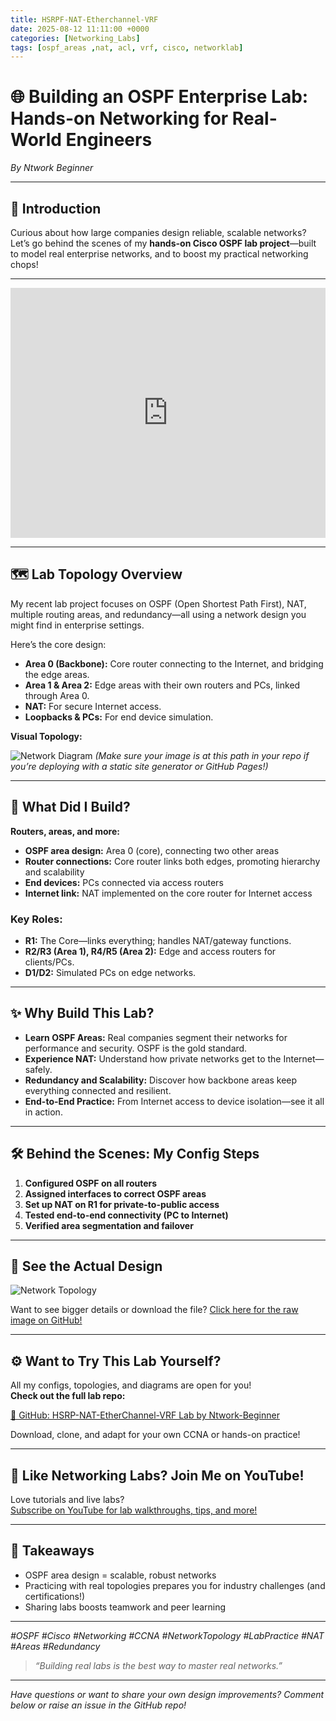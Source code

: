 ```yaml
---
title: HSRPF-NAT-Etherchannel-VRF
date: 2025-08-12 11:11:00 +0000
categories: [Networking_Labs]
tags: [ospf_areas ,nat, acl, vrf, cisco, networklab]
---
```


# 🌐 Building an OSPF Enterprise Lab: Hands-on Networking for Real-World Engineers

*By Ntwork Beginner*

---

## 🚀 Introduction

Curious about how large companies design reliable, scalable networks?  
Let’s go behind the scenes of my **hands-on Cisco OSPF lab project**—built to model real enterprise networks, and to boost my practical networking chops!

---

<!-- Embed full YouTube video -->
<iframe width="100%" height="400"
  src="https://youtu.be/1EpiwFsyL5c"
  title="YouTube video player"
  frameborder="0"
  allow="accelerometer; autoplay; clipboard-write; encrypted-media; gyroscope; picture-in-picture"
  allowfullscreen>
</iframe>

---

## 🗺️ Lab Topology Overview

My recent lab project focuses on OSPF (Open Shortest Path First), NAT, multiple routing areas, and redundancy—all using a network design you might find in enterprise settings.

Here’s the core design:

- **Area 0 (Backbone):** Core router connecting to the Internet, and bridging the edge areas.
- **Area 1 & Area 2:** Edge areas with their own routers and PCs, linked through Area 0.
- **NAT:** For secure Internet access.
- **Loopbacks & PCs:** For end device simulation.

**Visual Topology:**

![Network Diagram](HSRP-NAT-Etherchannel-VRF/NetworkDiagram.png)
*(Make sure your image is at this path in your repo if you’re deploying with a static site generator or GitHub Pages!)*

---

## 🔧 What Did I Build?

**Routers, areas, and more:**
- **OSPF area design:** Area 0 (core), connecting two other areas
- **Router connections:** Core router links both edges, promoting hierarchy and scalability
- **End devices:** PCs connected via access routers
- **Internet link:** NAT implemented on the core router for Internet access

### Key Roles:
- **R1:** The Core—links everything; handles NAT/gateway functions.
- **R2/R3 (Area 1), R4/R5 (Area 2):** Edge and access routers for clients/PCs.
- **D1/D2:** Simulated PCs on edge networks.

---

## ✨ Why Build This Lab?

- **Learn OSPF Areas:** Real companies segment their networks for performance and security. OSPF is the gold standard.
- **Experience NAT:** Understand how private networks get to the Internet—safely.
- **Redundancy and Scalability:** Discover how backbone areas keep everything connected and resilient.
- **End-to-End Practice:** From Internet access to device isolation—see it all in action.

---

## 🛠️ Behind the Scenes: My Config Steps

1. **Configured OSPF on all routers**
2. **Assigned interfaces to correct OSPF areas**
3. **Set up NAT on R1 for private-to-public access**
4. **Tested end-to-end connectivity (PC to Internet)**
5. **Verified area segmentation and failover**

---

## 📸 See the Actual Design

![Network Topology](HSRP-NAT-Etherchannel-VRF/NetworkDiagram.png)

Want to see bigger details or download the file? [Click here for the raw image on GitHub!](https://github.com/Ntwork-Beginner/cisco_cml_labs/blob/main/HSRP-NAT-Etherchannel-VRF/NetworkDiagram.png)

---

## ⚙️ Want to Try This Lab Yourself?

All my configs, topologies, and diagrams are open for you!  
**Check out the full lab repo:**

[🔗 GitHub: HSRP-NAT-EtherChannel-VRF Lab by Ntwork-Beginner](https://github.com/Ntwork-Beginner/cisco_cml_labs/tree/main/HSRP-NAT-Etherchannel-VRF)

Download, clone, and adapt for your own CCNA or hands-on practice!

---

## 🎥 Like Networking Labs? Join Me on YouTube!

Love tutorials and live labs?  
[Subscribe on YouTube for lab walkthroughs, tips, and more!](https://www.youtube.com/[YourYouTubeChannel])

---

## 🎯 Takeaways

- OSPF area design = scalable, robust networks
- Practicing with real topologies prepares you for industry challenges (and certifications!)
- Sharing labs boosts teamwork and peer learning

---

*#OSPF #Cisco #Networking #CCNA #NetworkTopology #LabPractice #NAT #Areas #Redundancy*

> _“Building real labs is the best way to master real networks.”_

---

*Have questions or want to share your own design improvements? Comment below or raise an issue in the GitHub repo!*

